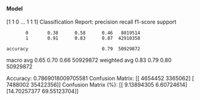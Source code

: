 #### Model
[1 1 0 ... 1 1 1]
Classification Report:
              precision    recall  f1-score   support

           0       0.38      0.58      0.46   8019514
           1       0.91      0.83      0.87  42910358

    accuracy                           0.79  50929872
   macro avg       0.65      0.70      0.66  50929872
weighted avg       0.83      0.79      0.80  50929872

Accuracy: 0.7869018009705581
Confusion Matrix:
[[ 4654452  3365062]
 [ 7488002 35422356]]
Confusion Matrix (%):
[[ 9.13894305  6.60724614]
 [14.70257377 69.55123704]]
